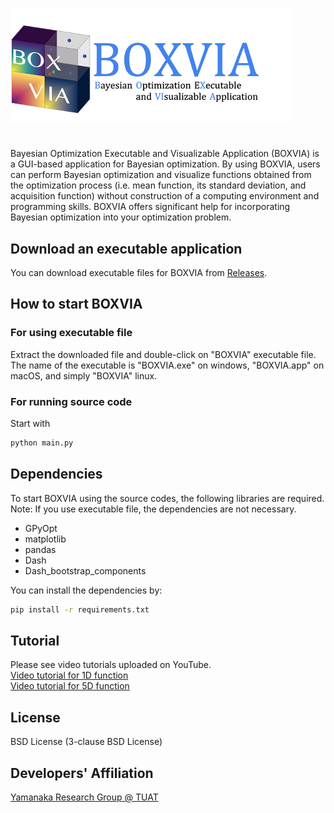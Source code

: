 ![Title](./src/assets/title.png "Title")
# 
Bayesian Optimization Executable and Visualizable Application (BOXVIA) is a GUI-based application for Bayesian optimization. By using BOXVIA, users can perform Bayesian optimization and visualize functions obtained from the optimization process (i.e. mean function, its standard deviation, and acquisition function) without construction of a computing environment and programming skills. BOXVIA offers significant help for incorporating Bayesian optimization into your optimization problem.

## Download an executable application
You can download executable files for BOXVIA from [Releases](https://github.com/Yamanaka-Lab-TUAT/BOXVIA/releases).

## How to start BOXVIA
### For using executable file
Extract the downloaded file and  double-click on "BOXVIA" executable file. <br>
The name of the executable is "BOXVIA.exe" on windows, "BOXVIA.app" on macOS, and simply "BOXVIA"  linux.

### For running source code
 Start with
```bash
python main.py
```

## Dependencies 
To start BOXVIA using the source codes, the following libraries are required. <br>
Note: If you use executable file, the dependencies are not necessary. <br>

- GPyOpt
- matplotlib
- pandas
- Dash
- Dash_bootstrap_components


You can install the dependencies by:
```bash
pip install -r requirements.txt
```

## Tutorial
Please see video tutorials uploaded on YouTube. <br>
[Video tutorial for 1D function](https://www.youtube.com/watch?v=ljzGmVSf16U) <br>
[Video tutorial for 5D function](https://www.youtube.com/watch?v=merYNmawvkw)

## License
BSD License (3-clause BSD License)

## Developers' Affiliation
[Yamanaka Research Group @ TUAT](http://web.tuat.ac.jp/~yamanaka/)
